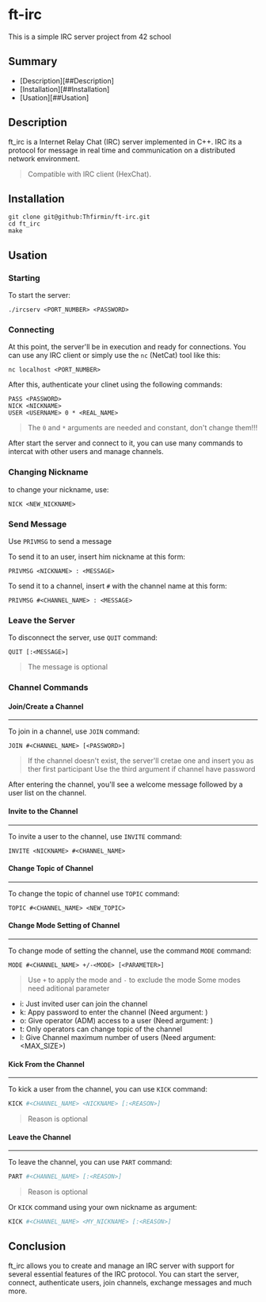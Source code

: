 # ft-irc

This is a simple IRC server project from 42 school


## Summary

- [Description][##Description]
- [Installation][##Installation]
- [Usation][##Usation]


## Description

ft_irc is a Internet Relay Chat (IRC) server implemented in C++. IRC its a protocol for message in real time and communication on a distributed network environment.

> Compatible with IRC client (HexChat).


## Installation

```IRC
git clone git@github:Thfirmin/ft-irc.git
cd ft_irc
make
```


## Usation

### Starting

To start the server:

```IRC
./ircserv <PORT_NUMBER> <PASSWORD>
```

### Connecting

At this point, the server'll be in execution and ready for connections. You can use any IRC client or simply use the `nc` (NetCat) tool like this:

```IRC
nc localhost <PORT_NUMBER>
```

After this, authenticate your clinet using the following commands:

```IRC
PASS <PASSWORD>
NICK <NICKNAME>
USER <USERNAME> 0 * <REAL_NAME>
```

> The `0` and `*` arguments are needed and constant, don't change them!!!

After start the server and connect to it, you can use many commands to intercat with other users and manage channels.


### Changing Nickname

to change your nickname, use:

```IRC
NICK <NEW_NICKNAME>
```


### Send Message

Use `PRIVMSG` to send a message

To send it to an user, insert him nickname at this form:

```IRC
PRIVMSG <NICKNAME> : <MESSAGE>
```

To send it to a channel, insert `#` with the channel name at this form:

```IRC
PRIVMSG #<CHANNEL_NAME> : <MESSAGE>
```


### Leave the Server

To disconnect the server, use `QUIT` command:

```IRC
QUIT [:<MESSAGE>]
```

> The message is optional

### Channel Commands

#### Join/Create a Channel
---

To join in a channel, use `JOIN` command:

```IRC
JOIN #<CHANNEL_NAME> [<PASSWORD>]
```

> If the channel doesn't exist, the server'll cretae one and insert you as ther first participant
> Use the third argument if channel have password

After entering the channel, you'll see a welcome message followed by a user list on the channel.

#### Invite to the Channel
---

To invite a user to the channel, use `INVITE` command:

```IRC
INVITE <NICKNAME> #<CHANNEL_NAME>
```

#### Change Topic of Channel
---

To change the topic of channel use `TOPIC` command:

```IRC
TOPIC #<CHANNEL_NAME> <NEW_TOPIC>
```

#### Change Mode Setting of Channel
---

To change mode of setting the channel, use the command `MODE` command:

```IRC
MODE #<CHANNEL_NAME> +/-<MODE> [<PARAMETER>]
```

> Use `+` to apply the mode and `-` to exclude the mode
> Some modes need aditional parameter

- i: Just invited user can join the channel
- k: Appy password to enter the channel (Need argument: <PASSWORD>)
- o: Give operator (ADM) access to a user (Need argument: <NICKNAME>)
- t: Only operators can change topic of the channel
- l: Give Channel maximum number of users (Need argument: <MAX_SIZE>)

#### Kick From the Channel
---

To kick a user from the channel, you can use `KICK` command:

```bash
KICK #<CHANNEL_NAME> <NICKNAME> [:<REASON>]
```

> Reason is optional

#### Leave the Channel
---

To leave the channel, you can use `PART` command:

```bash
PART #<CHANNEL_NAME> [:<REASON>]
```

> Reason is optional

Or `KICK` command using your own nickname as argument:

```bash
KICK #<CHANNEL_NAME> <MY_NICKNAME> [:<REASON>]
```


## Conclusion

ft_irc allows you to create and manage an IRC server with support for several essential features of the IRC protocol.
You can start the server, connect, authenticate users, join channels, exchange messages and much more.
